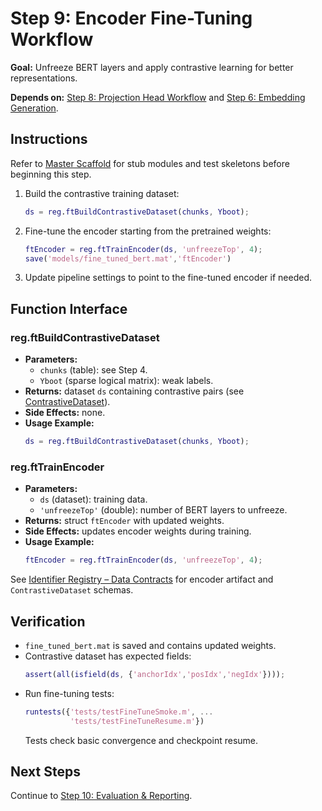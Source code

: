 # Step 9: Encoder Fine-Tuning Workflow

**Goal:** Unfreeze BERT layers and apply contrastive learning for better representations.

**Depends on:** [Step 8: Projection Head Workflow](step08_projection_head.md) and [Step 6: Embedding Generation](step06_embedding_generation.md).

## Instructions
Refer to [Master Scaffold](master_scaffold.md) for stub modules and test skeletons before beginning this step.

1. Build the contrastive training dataset:
   ```matlab
   ds = reg.ftBuildContrastiveDataset(chunks, Yboot);
   ```
2. Fine-tune the encoder starting from the pretrained weights:
   ```matlab
   ftEncoder = reg.ftTrainEncoder(ds, 'unfreezeTop', 4);
   save('models/fine_tuned_bert.mat','ftEncoder')
   ```
3. Update pipeline settings to point to the fine-tuned encoder if needed.

## Function Interface

### reg.ftBuildContrastiveDataset
- **Parameters:**
  - `chunks` (table): see Step 4.
  - `Yboot` (sparse logical matrix): weak labels.
- **Returns:** dataset `ds` containing contrastive pairs (see [ContrastiveDataset](identifier_registry.md#contrastivedataset)).
- **Side Effects:** none.
- **Usage Example:**
  ```matlab
  ds = reg.ftBuildContrastiveDataset(chunks, Yboot);
  ```

### reg.ftTrainEncoder
- **Parameters:**
  - `ds` (dataset): training data.
  - `'unfreezeTop'` (double): number of BERT layers to unfreeze.
- **Returns:** struct `ftEncoder` with updated weights.
- **Side Effects:** updates encoder weights during training.
- **Usage Example:**
  ```matlab
  ftEncoder = reg.ftTrainEncoder(ds, 'unfreezeTop', 4);
  ```

See [Identifier Registry – Data Contracts](identifier_registry.md#data-contracts) for encoder artifact and `ContrastiveDataset` schemas.


## Verification
- `fine_tuned_bert.mat` is saved and contains updated weights.
- Contrastive dataset has expected fields:
  ```matlab
  assert(all(isfield(ds, {'anchorIdx','posIdx','negIdx'})));
  ```
- Run fine-tuning tests:
  ```matlab
  runtests({'tests/testFineTuneSmoke.m', ...
            'tests/testFineTuneResume.m'})
  ```
  Tests check basic convergence and checkpoint resume.

## Next Steps
Continue to [Step 10: Evaluation & Reporting](step10_evaluation_reporting.md).
